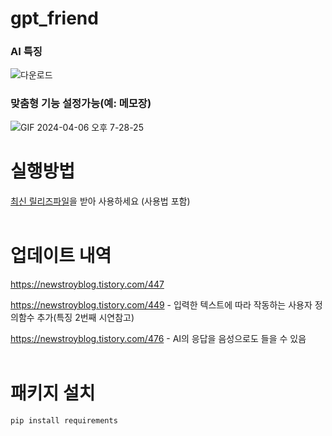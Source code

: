 # gpt_friend
### AI 특징
![다운로드](https://github.com/Blue-B/gpt_friend/assets/55532956/d5025a96-6c1e-4f05-873d-1398dd7607b9)
### 맞춤형 기능 설정가능(예: 메모장)
![GIF 2024-04-06 오후 7-28-25](https://github.com/Blue-B/gpt_friend/assets/55532956/95f123b3-f2b2-4e47-b158-e9353b49cb5d)
<br/>

# 실행방법
[최신 릴리즈파일](https://github.com/Blue-B/gpt_friend/releases)을 받아 사용하세요 (사용법 포함)
<br/><br/>

# 업데이트 내역
https://newstroyblog.tistory.com/447 


https://newstroyblog.tistory.com/449  - 입력한 텍스트에 따라 작동하는 사용자 정의함수 추가(특징 2번째 시연참고)


https://newstroyblog.tistory.com/476 - AI의 응답을 음성으로도 들을 수 있음
<br/><br/>

# 패키지 설치
```pip install requirements```



